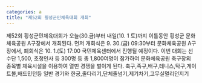 ```yaml
---
categories: a
title: "제52회 횡성군민체육대회 개최"
---
```

제52회 횡성군민체육대회가 오늘(30.금)부터 내일(10. 1 토)까지 이틀동안 횡성군 문화체육공원 A구장에서 개최된다. 먼저 개회식은 9. 30.(금) 09:30부터 문화체육공원 A구장에서, 폐회식은 10. 1.(토) 17:00 국민체육센터에서 진행될 예정이다. 이번 대회는 선수단 1,500, 초청인사 등 300명 등 총 1,800여명이 참가하여 문화체육공원 축구장외 종목별 체육시설을 이용하여 열띤 경쟁을 벌이게 된다. 축구,족구,배구,테니스,탁구,게이트볼,배드민턴등 일반 경기와 한궁,줄다리기,단체줄넘기,제기차기,고무실멀리던지기